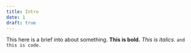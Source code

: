 ```yaml
---
title: Intro
date: 1
draft: true
---
```


This here is a brief into about something. **This is bold.** *This is italics.* `and this is code.`